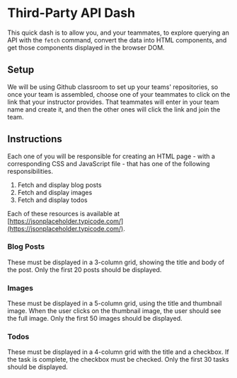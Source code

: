 # Third-Party API Dash

This quick dash is to allow you, and your teammates, to explore querying an API with the `fetch` command, convert the data into HTML components, and get those components displayed in the browser DOM.

## Setup

We will be using Github classroom to set up your teams' repositories, so once your team is assembled, choose one of your teammates to click on the link that your instructor provides. That teammates will enter in your team name and create it, and then the other ones will click the link and join the team.

## Instructions

Each one of you will be responsible for creating an HTML page - with a corresponding CSS and JavaScript file - that has one of the following responsibilities.

1. Fetch and display blog posts
1. Fetch and display images
1. Fetch and display todos

Each of these resources is available at [https://jsonplaceholder.typicode.com/](https://jsonplaceholder.typicode.com/).

### Blog Posts

These must be displayed in a 3-column grid, showing the title and body of the post. Only the first 20 posts should be displayed.

### Images

These must be displayed in a 5-column grid, using the title and  thumbnail image. When the user clicks on the thumbnail image, the user should see the full image. Only the first 50 images should be displayed.

### Todos

These must be displayed in a 4-column grid with the title and a checkbox. If the task is complete, the checkbox must be checked. Only the first 30 tasks should be displayed.

